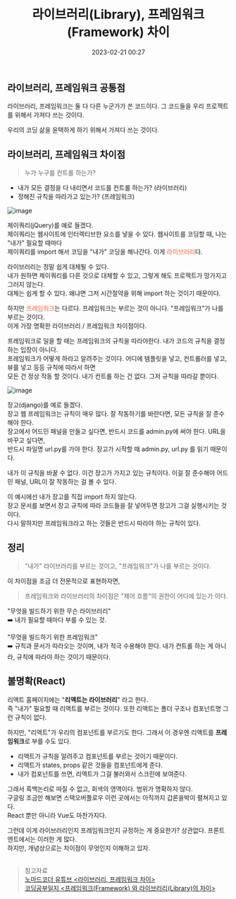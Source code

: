 ﻿---
title: 라이브러리(Library), 프레임워크(Framework) 차이
date: 2023-02-21 00:27
categories: [CS]
tags: [Framework, Library, 프레임워크, 라이브러리, CS]
sitemap:
  changefreq: daily
  priority: 1.0
---

## 라이브러리, 프레임워크 공통점

라이브러리, 프레임워크는 둘 다 다른 누군가가 쓴 코드이다. 그 코드들을 우리 프로젝트를 위해서 가져다 쓰는 것이다.

우리의 코딩 삶을 윤택하게 하기 위해서 가져다 쓰는 것이다.

## 라이브러리, 프레임워크 차이점

> 누가 누구를 컨트롤 하는가?<br>

- 내가 모든 결정을 다 내리면서 코드를 컨트롤 하는가? (라이브러리)
- 정해진 규칙을 따라가고 있는가? (프레임워크)

![image](https://user-images.githubusercontent.com/106083871/220082691-19ab48c6-f2b7-4ca3-92f6-33d52583a764.png)
<br>

제이쿼리(jQuery)를 예로 들겠다.<br>
제이쿼리는 웹사이트에 인터렉티브한 요소를 넣을 수 있다.
웹사이트를 코딩할 때, 나는 "내가" 필요할 때마다<br> 제이쿼리를 import 해서 코딩을 "내가" 코딩을 해나간다. 이게 <span style="color:tomato">라이브러리</span>다.

라이브러리는 정말 쉽게 대체될 수 있다.<br> 내가 원하면 제이쿼리를 다른 것으로 대체할 수 있고, 그렇게 해도 프로젝트가 망가지고 그러지 않는다.<br>
대체는 쉽게 할 수 있다. 왜냐면 그저 시간절약을 위해 import 하는 것이기 때문이다.

하지만 <span style="color:tomato">프레임워크</span>는 다르다. 프레임워크는 부르는 것이 아니다.
"프레임워크"가 나를 부르는 것이다.<br> 이게 가장 명확한 라이브러리 / 프레임워크 차이점이다.

프레임워크로 일을 할 때는 프레임워크의 규칙을 따라야한다. 내가 코드의 규칙을 결정하는 입장이 아니다.<br> 프레임워크가 어떻게 하라고 알려주는 것이다. 어디에 템플릿을 넣고, 컨트롤러를 넣고, 뷰를 넣고 등등
규칙에 따라서 하면<br> 모든 건 정상 작동 할 것이다. 내가 컨트롤 하는 건 없다. 그저 규칙을 따라갈 뿐이다.

![image](https://user-images.githubusercontent.com/106083871/220082994-44b58c7f-46bc-4f3a-b214-62e800adbe94.png)
<br>

장고(django)를 예로 들겠다.<br>
장고 웹 프레임워크는 규칙이 매우 많다. 잘 작동하기를 바란다면, 모든 규칙을 잘 준수해야 한다.<br> 장고에서 어드민 패널을 만들고 싶다면, 반드시 코드를 admin.py에 써야 한다. URL을 바꾸고 싶다면,<br> 반드시 파일명 url.py를 가야 한다. 장고가 시작할 때 admin.py, url.py 를 읽기 때문이다.

내가 이 규칙을 바꿀 수 없다. 이건 장고가 가지고 있는 규칙이다.
이걸 잘 준수해야 어드민 패널, URL이 잘 작동하는 걸 볼 수 있다.

이 예시에선 내가 장고를 직접 import 하지 않는다.<br> 장고 문서를 보면서 장고 규칙에 따라 코드들을 잘 넣어두면 장고가 그걸 실행시키는 것이다.<br>
다시 말하지만 프레임워크라고 하는 것들은 반드시 따라야 하는 규칙이 있다.

## 정리

> "내가" 라이브러리를 부르는 것이고, "프레임워크"가 나를 부르는 것이다.

이 차이점을 조금 더 전문적으로 표현하자면,

> 프레임워크와 라이브러리의 차이점은 "제어 흐름"의 권한이 어디에 있는가 이다.

"무엇을 빌드하기 위한 무슨 라이브러리"<br>
➡️ 내가 필요할 때마다 부를 수 있는 것.

"무엇을 빌드하기 위한 프레임워크"<br>
➡️ 규칙과 문서가 따라오는 것이며, 내가 적극 수용해야 한다. 내가 컨트롤 하는 게 아니라, 규칙에 따라야 하는 것이기 때문이다.

## 불명확(React)

리액트 홈페이지에는 "**리액트는 라이브러리**" 라고 한다.<br>
즉 "내가" 필요할 때 리액트를 부르는 것이다. 또한 리액트는 폴더 구조나 컴포넌트명 그런 규칙이 없다.

하지만, "리액트"가 우리의 컴포넌트를 부르기도 한다.
그래서 이 경우엔 리액트를 **프레임워크**로 부를 수도 있다.

- 리액트가 규칙을 알려주고 컴포넌트를 부르는 것이기 때문이다.
- 리액트가 states, props 같은 것들을 컴포넌트에게 준다.
- 내가 컴포넌트를 쓰면, 리액트가 그걸 불러와서 스크린에 보여준다.

그래서 흑백논리로 따질 수 없고, 회색의 영역이다. 범위가 명확하지 않다.<br>
구글링 조금만 해보면 스택오버플로우 이런 곳에서는 아직까지 갑론을박이 펼쳐지고 있다.<br>React 뿐만 아니라 Vue도 마찬가지다.

그런데 이게 라이브러리인지 프레임워크인지 규정하는 게 중요한가?
상관없다. 프론트엔트에서는 이러한 게 많다.<br>
하지만, 개념상으로는 차이점이 무엇인지 이해하고 있자.<br><br>

> 참고자료<br> [노마드코더 유튜브 <라이브러리, 프레임워크 차이>](https://www.youtube.com/watch?v=t9ccIykXTCM)<br> [코딩공부일지 <프레임워크(Framework) 와 라이브러리(Library)의 차이>](https://cocoon1787.tistory.com/745)
